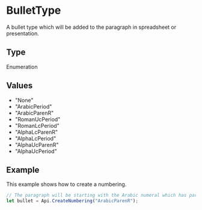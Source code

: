 # BulletType

A bullet type which will be added to the paragraph in spreadsheet or presentation.

## Type

Enumeration

## Values

- "None"
- "ArabicPeriod"
- "ArabicParenR"
- "RomanUcPeriod"
- "RomanLcPeriod"
- "AlphaLcParenR"
- "AlphaLcPeriod"
- "AlphaUcParenR"
- "AlphaUcPeriod"


## Example

This example shows how to create a numbering.

```javascript editor-pptx
// The paragraph will be starting with the Arabic numeral which has parenthesis
let bullet = Api.CreateNumbering("ArabicParenR");
```
